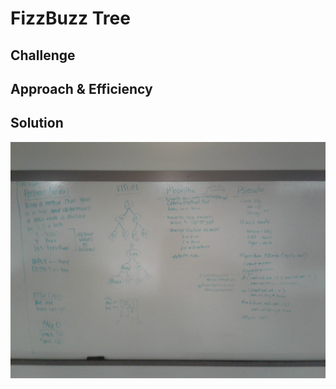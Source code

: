 # FizzBuzz Tree
<!-- Short summary or background information -->

## Challenge
<!-- Description of the challenge -->

## Approach & Efficiency
<!-- What approach did you take? Why? What is the Big O space/time for this approach? -->

## Solution
![CC16Whiteboard](../../../assets/CodeChall16WB.jpg)
